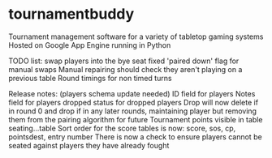 # tournamentbuddy
Tournament management software for a variety of tabletop gaming systems
Hosted on Google App Engine running in Python

TODO list:
swap players into the bye seat
fixed 'paired down' flag for manual swaps
Manual repairing should check they aren't playing on a previous table
Round timings for non timed turns

Release notes:
(players schema update needed)
ID field for players
Notes field for players
dropped status for dropped players
Drop will now delete if in round 0 and drop if in any later rounds, maintaining player but removing them from the pairing algorithm for future
Tournament points visible in table seating...table
Sort order for the score tables is now: score, sos, cp, pointsdest, entry number
There is now a check to ensure players cannot be seated against players they have already fought